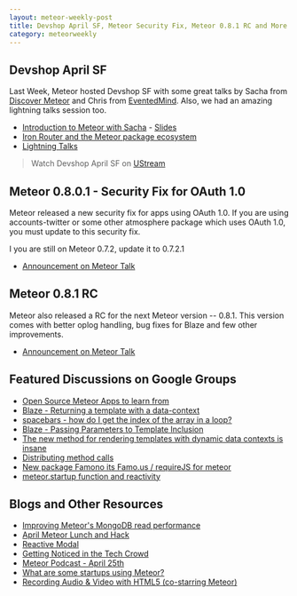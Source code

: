```yaml
---
layout: meteor-weekly-post
title: Devshop April SF, Meteor Security Fix, Meteor 0.8.1 RC and More
category: meteorweekly
---
```


## Devshop April SF

Last Week, Meteor hosted Devshop SF with some great talks by Sacha from [Discover Meteor](https://www.discovermeteor.com/) and Chris from [EventedMind](https://www.eventedmind.com/). Also, we had an amazing lightning talks session too.

* [Introduction to Meteor with Sacha](http://www.youtube.com/watch?v=zQhX5Tp6dcU&feature=share&t=17m59s) - [Slides](http://meteor101.com/#/)
* [Iron Router and the Meteor package ecosystem](http://www.youtube.com/watch?v=zQhX5Tp6dcU&feature=share&t=45m21s)
* [Lightning Talks](https://www.youtube.com/watch?v=zQhX5Tp6dcU&feature=share&t=1h36m25s)

> Watch Devshop April SF on [UStream](http://www.ustream.tv/channel/meteor-devshop-live) 

## Meteor 0.8.0.1  - Security Fix for OAuth 1.0

Meteor released a new security fix for apps using OAuth 1.0. If you are using accounts-twitter or some other atmosphere package which uses OAuth 1.0, you must update to this security fix.

I you are still on Meteor 0.7.2, update it to 0.7.2.1

* [Announcement on Meteor Talk](https://groups.google.com/forum/#!topic/meteor-talk/MYINgBJabv0)

## Meteor 0.8.1 RC

Meteor also released a RC for the next Meteor version -- 0.8.1. This version comes with better oplog handling, bug fixes for Blaze and  few other improvements.

* [Announcement on Meteor Talk](https://groups.google.com/forum/#!topic/meteor-talk/2S1hnXzGzZI)

## Featured Discussions on Google Groups

* [Open Source Meteor Apps to learn from](https://groups.google.com/forum/#!topic/meteor-talk/2kvXE9SuqNk)
* [Blaze - Returning a template with a data-context](https://groups.google.com/forum/#!topic/meteor-talk/F8AlZJJk9YQ)
* [spacebars - how do I get the index of the array in a loop?](https://groups.google.com/forum/#!topic/meteor-talk/XSX1wgeZ06U)
* [Blaze - Passing Parameters to Template Inclusion](https://groups.google.com/forum/#!topic/meteor-talk/SmdnPOEhJgU)
* [The new method for rendering templates with dynamic data contexts is insane](https://groups.google.com/forum/#!topic/meteor-talk/Hfrr0_xHv4g)
* [Distributing method calls](https://groups.google.com/forum/#!topic/meteor-talk/fI1El6tKIXY)
* [New package Famono its Famo.us / requireJS for meteor](https://groups.google.com/forum/#!topic/meteor-talk/WwlvwIEvLM0)
* [meteor.startup function and reactivity](https://groups.google.com/forum/#!topic/meteor-core/LaRZ0_YJSQs)

## Blogs and Other Resources

* [Improving Meteor's MongoDB read performance](https://twitter.com/arunoda/status/459866024397918210)
* [April Meteor Lunch and Hack](https://www.youtube.com/watch?v=OERE_MLCZw8)
* [Reactive Modal](https://atmospherejs.com/package/reactive-modal)
* [Getting Noticed in the Tech Crowd](http://readme.lk/noticed-tech-crowd-interview-arunoda-susiripala/)
* [Meteor Podcast - April 25th](http://www.meteorpodcast.com/2014/04/25/episode-16-april-25th-2014/?utm_content=buffer9f6dc&utm_medium=social&utm_source=twitter.com&utm_campaign=buffer)
* [What are some startups using Meteor?](http://www.quora.com/What-are-some-startups-using-Meteor/answer/Slava-Kim?srid=pdE0&share=1)
* [Recording Audio & Video with HTML5 (co-starring Meteor)](http://www.artandlogic.com/blog/2014/03/recording-audio-video-with-html5-co-starring-meteor/)
